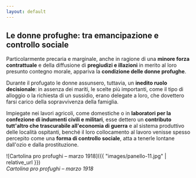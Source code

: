 ```yaml
---
layout: default
---
```


## Le donne profughe: tra emancipazione e controllo sociale

Particolarmente precaria e marginale, anche in ragione di una **minore forza contrattuale** e della diffusione di **pregiudizi e illazioni** in merito al loro presunto contegno morale, appariva la **condizione delle donne profughe**.

Durante il profugato le donne assunsero, tuttavia, un **inedito ruolo decisionale**: in assenza dei mariti, le scelte più importanti, come il tipo di alloggio o la richiesta di un sussidio, erano delegate a loro, che dovettero farsi carico della sopravvivenza della famiglia. 

Impiegate nei lavori agricoli, come domestiche o in **laboratori per la confezione di indumenti civili e militari**, esse dettero un **contributo tutt'altro che trascurabile all'economia di guerra** e al sistema produttivo delle località ospitanti, benché il loro collocamento al lavoro venisse spesso percepito come una **forma di controllo sociale**, atta a tenerle lontane dall'ozio e dalla prostituzione.


![Cartolina pro profughi – marzo 1918]({{ "images/panello-11.jpg" | relative_url }})  
*Cartolina pro profughi – marzo 1918*
